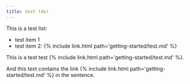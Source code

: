 ```yaml
---
title: test (de)
---
```


This is a test list:

- test item 1
- test item 2: {% include link.html path='getting-started/test.md' %}

This is a test test {% include link.html path='getting-started/test.md' %}.

And this text contains the link {% include link.html path='getting-started/test.md' %} in the sentence.
